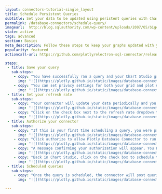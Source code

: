 ```yaml
---
layout: connectors-tutorial-single_layout
title: Schedule Persistent Queries
subtitle: Set your data to be updated using peristent queries with Chart Studio and the Plotly Database Connector.
permalink: /database-connectors/schedule-query/
imageurl:  http://blog.sqlauthority.com/wp-content/uploads/2007/05/bigclock-800x800.png
state: active
tags: advanced
section: Basics
meta_description: Follow these steps to keep your graphs updated with your database
popularity: featured
actioncall-url: https://github.com/plotly/electron-sql-connector/releases

steps:
 - title: Save your query
   sub-steps:
    - copy: "You have successfully ran a query and your Chart Studio grid now has data from your database. The first step to have your data automatically updated in Chart Studio is to save your grid along with the query. Click on *Save* on the left of the Chart Studio user interface."
      img: "![](https://plotly.github.io/static/images/database-connectors/persistent/save.png)"
    - copy: "You can set privacy settings for both your grid and plot upon saving. Once that is done, click *save* on the bottom right."
      img: "![](https://plotly.github.io/static/images/database-connectors/persistent/save-save.png)"
 - title: Set your refresh rate
   sub-steps:
    - copy: "Your connector will update your data periodically and you have several choices when it comes to the refresh rate of your data. Click on the dropdown above the grid as shown below and choose a refresh rate that will be suitable for you and your colleagues."
      img: "![](https://plotly.github.io/static/images/database-connectors/persistent/time.png)"
    - copy: "Click on the check box next to the refresh rate dropdown to schedule your query. If this is your first time scheduling a query, you will be asked to authorize your connector to run queries on your behalf - this is described for you in the next step."
      img: "![](https://plotly.github.io/static/images/database-connectors/persistent/schedule.png)"
 - title: Authorize your connector
   sub-steps:
    - copy: "If this is your first time scheduling a query, you were prompted in Chart Studio to login and authorize your connector to run queries on your behalf. Let's give the authorization to the Database Connector by clicking *login* as shown to authorize."
      img: "![](https://plotly.github.io/static/images/database-connectors/persistent/login.png)"
    - copy: "Click authorize to allow Plotly Database Connector to run in the background and update your data within Chart Studio grids."
      img: "![](https://plotly.github.io/static/images/database-connectors/persistent/authorize.png)"
    - copy: "A message confirming your authorization will appear. You may close this Web Browser tab and return to Chart Studio"
      img: "![](https://plotly.github.io/static/images/database-connectors/persistent/authorized.png)"
    - copy: "Back in Chart Studio, click on the check box to schedule the query now that the connector has your authorization."
      img: "![](https://plotly.github.io/static/images/database-connectors/persistent/schedule-again.png)"
 - title: Scheduled queries
   sub-steps:
    - copy: "Once the query is scheduled, the connector will post queries to your database and update your grid with data received from the query. You can observe the grid's last update time from [your Plotly organizer](https://plot.ly/organize). In case you want to change the refresh rate, simply interact with the dropdown menu while your Database Connector is running. If the query is saved, the checkbox in Chart Studio will be checked."
      img: "![](https://plotly.github.io/static/images/database-connectors/persistent/scheduled.png)"

---
```

